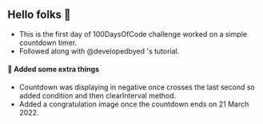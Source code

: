 ## Hello folks 👋

- This is the first day of 100DaysOfCode challenge worked on a simple countdown timer.
- Followed along with @developedbyed 's tutorial.

#### 🚧 Added some extra things

- Countdown was displaying in negative once crosses the last second so added condition and then clearInterval method.
- Added a congratulation image once the countdown ends on 21 March 2022.
